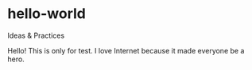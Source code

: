 # hello-world
Ideas &amp; Practices

Hello! This is only for test.
I love Internet because it made everyone be a hero.
